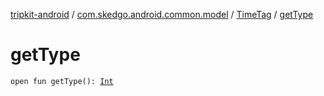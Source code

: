 [tripkit-android](../../index.md) / [com.skedgo.android.common.model](../index.md) / [TimeTag](index.md) / [getType](./get-type.md)

# getType

`open fun getType(): `[`Int`](https://kotlinlang.org/api/latest/jvm/stdlib/kotlin/-int/index.html)
